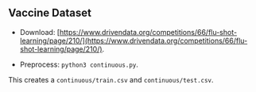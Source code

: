 Vaccine Dataset
---
* Download: [https://www.drivendata.org/competitions/66/flu-shot-learning/page/210/](https://www.drivendata.org/competitions/66/flu-shot-learning/page/210/).

* Preprocess: `python3 continuous.py`.

This creates a `continuous/train.csv` and `continuous/test.csv`.
